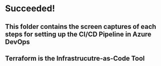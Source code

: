 # Succeeded!

## This folder contains the screen captures of each steps for setting up the CI/CD Pipeline in Azure DevOps

## Terraform is the Infrastrucutre-as-Code Tool
